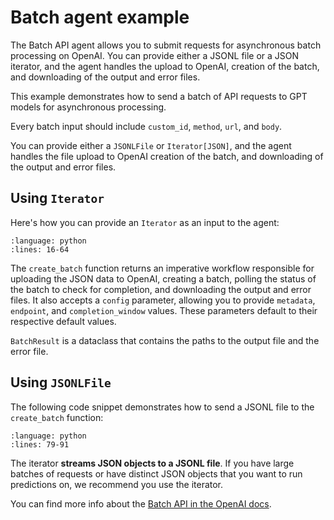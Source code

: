 # Batch agent example

The Batch API agent allows you to submit requests for asynchronous batch processing on OpenAI. You can provide either a JSONL file or a JSON iterator, and the agent handles the upload to OpenAI, creation of the batch, and downloading of the output and error files.

This example demonstrates how to send a batch of API requests to GPT models for asynchronous processing.

Every batch input should include `custom_id`, `method`, `url`, and `body`.

You can provide either a `JSONLFile` or `Iterator[JSON]`, and the agent handles the file upload to OpenAI creation of the batch, and downloading of the output and error files.

## Using `Iterator`

Here's how you can provide an `Iterator` as an input to the agent:

```{rli} https://raw.githubusercontent.com/flyteorg/flytesnacks/7a300ac43f3da41a4e01bd4dae9d45e8c0094ce3/examples/openai_batch_agent/openai_batch_agent/openai_batch_agent_example_usage.py
:language: python
:lines: 16-64
```

The `create_batch` function returns an imperative workflow responsible for uploading the JSON data to OpenAI, creating a batch, polling the status of the batch to check for completion, and downloading the output and error files. It also accepts a `config` parameter, allowing you to provide `metadata`, `endpoint`, and `completion_window` values. These parameters default to their respective default values.

`BatchResult` is a dataclass that contains the paths to the output file and the error file.

## Using `JSONLFile`

The following code snippet demonstrates how to send a JSONL file to the `create_batch` function:

```{rli} https://raw.githubusercontent.com/flyteorg/flytesnacks/7a300ac43f3da41a4e01bd4dae9d45e8c0094ce3/examples/openai_batch_agent/openai_batch_agent/openai_batch_agent_example_usage.py
:language: python
:lines: 79-91
```

The iterator **streams JSON objects to a JSONL file**. If you have large batches of requests or have distinct JSON objects that you want to run predictions on, we recommend you use the iterator.

You can find more info about the [Batch API in the OpenAI docs](https://help.openai.com/en/articles/9197833-batch-api-faq).